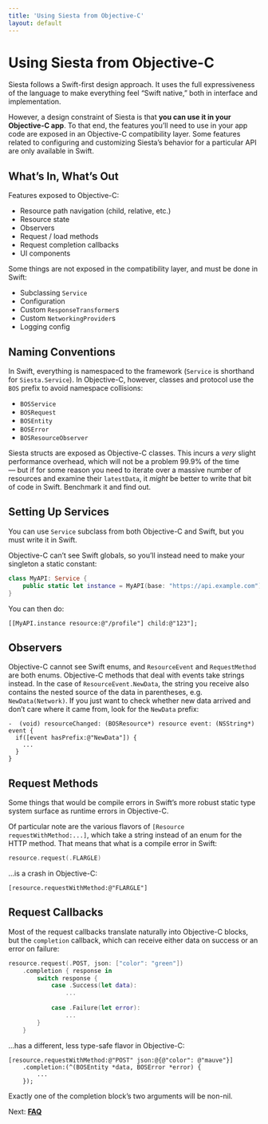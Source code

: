 ```yaml
---
title: 'Using Siesta from Objective-C'
layout: default
---
```


# Using Siesta from Objective-C

Siesta follows a Swift-first design approach. It uses the full expressiveness of the language to make everything feel “Swift native,” both in interface and implementation.

However, a design constraint of Siesta is that **you can use it in your Objective-C app**. To that end, the features you’ll need to use in your app code are exposed in an Objective-C compatibility layer. Some features related to configuring and customizing Siesta’s behavior for a particular API are only available in Swift.

## What’s In, What’s Out

Features exposed to Objective-C:

 * Resource path navigation (child, relative, etc.)
 * Resource state
 * Observers
 * Request / load methods
 * Request completion callbacks
 * UI components

Some things are not exposed in the compatibility layer, and must be done in Swift:

 * Subclassing `Service`
 * Configuration
 * Custom `ResponseTransformer`s
 * Custom `NetworkingProvider`s
 * Logging config

## Naming Conventions

In Swift, everything is namespaced to the framework (`Service` is shorthand for `Siesta.Service`). In Objective-C, however, classes and protocol use the `BOS` prefix to avoid namespace collisions:

 * `BOSService`
 * `BOSRequest`
 * `BOSEntity`
 * `BOSError`
 * `BOSResourceObserver`

Siesta structs are exposed as Objective-C classes. This incurs a _very_ slight performance overhead, which will not be a problem 99.9% of the time — but if for some reason you need to iterate over a massive number of resources and examine their `latestData`, it _might_ be better to write that bit of code in Swift. Benchmark it and find out.

## Setting Up Services

You can use `Service` subclass from both Objective-C and Swift, but you must write it in Swift.

Objective-C can’t see Swift globals, so you’ll instead need to make your singleton a static constant:

```swift
class MyAPI: Service {
    public static let instance = MyAPI(base: "https://api.example.com")
}
```

You can then do:

```objc
[[MyAPI.instance resource:@"/profile"] child:@"123"];
```

## Observers

Objective-C cannot see Swift enums, and `ResourceEvent` and `RequestMethod` are both enums. Objective-C methods that deal with events take strings instead. In the case of `ResourceEvent.NewData`, the string you receive also contains the nested source of the data in parentheses, e.g. `NewData(Network)`. If you just want to check whether new data arrived and don’t care where it came from, look for the `NewData` prefix:

```objc
-  (void) resourceChanged: (BOSResource*) resource event: (NSString*) event {
  if([event hasPrefix:@"NewData"]) {
    ...
  }
}
```

## Request Methods

Some things that would be compile errors in Swift’s more robust static type system surface as runtime errors in Objective-C.

Of particular note are the various flavors of `[Resource requestWithMethod:...]`, which take a string instead of an enum for the HTTP method. That means that what is a compile error in Swift:

```swift
resource.request(.FLARGLE)
```

…is a crash in Objective-C:

```objc
[resource.requestWithMethod:@"FLARGLE"]
```

## Request Callbacks

Most of the request callbacks translate naturally into Objective-C blocks, but the `completion` callback, which can receive either data on success or an error on failure:

```swift
resource.request(.POST, json: ["color": "green"])
    .completion { response in
        switch response {
            case .Success(let data):
                ...
            
            case .Failure(let error):
                ...
        }
    }
```

…has a different, less type-safe flavor in Objective-C:

```objc
[resource.requestWithMethod:@"POST" json:@{@"color": @"mauve"}]
    .completion:(^(BOSEntity *data, BOSError *error) {
        ...
    });
```

Exactly one of the completion block’s two arguments will be non-nil.

<p class='guide-next'>Next: <strong><a href='../faq'>FAQ</a></p>
